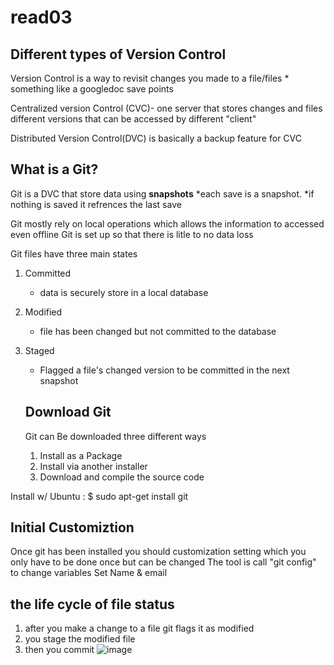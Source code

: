 # read03
## Different types of Version Control

Version Control is a way to revisit changes you made to a file/files
    * something like a googledoc save points

Centralized version Control (CVC)- one server that stores changes and files different versions that can be accessed by different "client"

Distributed Version Control(DVC) is basically a backup feature for CVC 

## What is a Git?

Git is a DVC that store data using **snapshots**
*each save is a snapshot. 
*if nothing is saved it refrences the last save

Git mostly rely on local operations which allows the information to accessed even offline
Git is set up so that there is litle to no data loss

Git files have three main states
1. Committed
     * data is securely store in a local database
2. Modified
     * file has been changed but not committed to the database
3. Staged
     * Flagged a file's changed version to be committed in the next snapshot
     
     ## Download Git 
     Git can Be downloaded three different ways
     1. Install as a Package
     2. Install via another installer
     3. Download and compile the source code
     
  Install w/ Ubuntu : $ sudo apt-get install git
  
  
## Initial Customiztion 
 Once git has been installed you should customization setting which you only have to be done once but can be changed
 The tool is call "git config" to change variables
 Set Name & email 
 
 
 ## the life cycle of file status 
 1. after you make a change to a file git flags it as modified
 2. you stage the modified file
 3. then you commit 
 ![image](https://user-images.githubusercontent.com/123973263/216150358-0b1fa89c-e659-4258-9dc4-0111012dc946.png)


